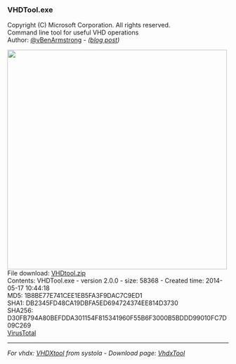 
### VHDTool.exe ###

Copyright (C) Microsoft Corporation. All rights reserved.<br>
Command line tool for useful VHD operations <br>
Author: [@vBenArmstrong](https://twitter.com/vBenArmstrong) - *([blog post](https://blogs.msdn.microsoft.com/virtual_pc_guy/2009/03/25/quick-fixed-vhd-creation-tool/))*<br>


<p><img align="left" width="500" src="https://raw.githubusercontent.com/kacos2000/Other/master/VHDtool/VHDTool.JPG"></p>
<br>
  
File download: [VHDtool.zip](https://github.com/kacos2000/Other/raw/master/VHDtool/VHDTool.ZIP) <br>
Contents: VHDTool.exe - version 2.0.0 - size: 58368 - Created time: 2014-05-17 10:44:18<br>
MD5:    1B8BE77E741CEE1EB5FA3F9DAC7C9ED1 <br>
SHA1:   DB2345FD48CA19DBFA5ED694724374EE814D3730<br>
SHA256: D30FB794A80BEFDDA301154F815341960F55B6F3000B5BDDD99010FC7D09C269<br>
[VirusTotal](https://www.virustotal.com/en/file/d30fb794a80befdda301154f815341960f55b6f3000b5bddd99010fc7d09c269/analysis/)<br>



_______________________________
*For vhdx: [VHDXtool](https://blogs.technet.microsoft.com/chrad/2010/05/04/vhdtool-save-your-bacon-extend-base-virtual-machine-while-snapshots-exist-is-bad-joojoo/) from systola - Download page: [VhdxTool](https://www.systola.com/support/KB100005/)*
